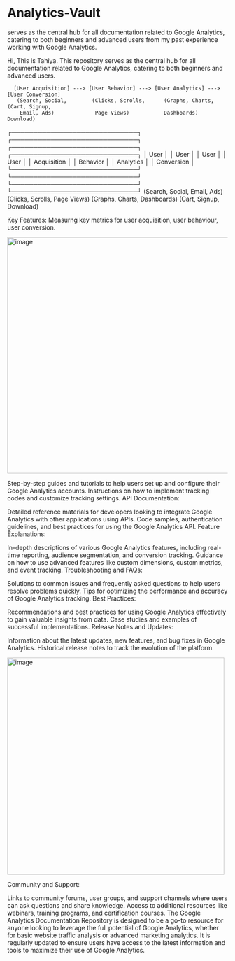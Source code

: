# Analytics-Vault
serves as the central hub for all documentation related to Google Analytics, catering to both beginners and advanced users from my past experience working with Google Analytics. 




Hi, This is Tahiya. This repository serves as the central hub for all documentation related to Google Analytics, catering to both beginners and advanced users.


      [User Acquisition] ---> [User Behavior] ---> [User Analytics] ---> [User Conversion]
       (Search, Social,        (Clicks, Scrolls,      (Graphs, Charts,        (Cart, Signup,
        Email, Ads)             Page Views)           Dashboards)              Download)




┌─────────────────────────────┐       ┌─────────────────────────────┐       ┌─────────────────────────────┐       ┌─────────────────────────────┐
│           User              │       │           User              │       │           User              │       │           User              │
│        Acquisition          │       │         Behavior            │       │         Analytics           │       │         Conversion          │
└─────────────────────────────┘       └─────────────────────────────┘       └─────────────────────────────┘       └─────────────────────────────┘
     (Search, Social, Email, Ads)          (Clicks, Scrolls, Page Views)         (Graphs, Charts, Dashboards)         (Cart, Signup, Download)




Key Features:
Measurng key metrics for user acquisition, user behaviour, user conversion. 



<img width="540" alt="image" src="https://github.com/tahiyar7/Analytics-Vault/assets/105504069/7e4c03e9-2306-4e80-bb3e-60c9debc53b6">






Step-by-step guides and tutorials to help users set up and configure their Google Analytics accounts.
Instructions on how to implement tracking codes and customize tracking settings.
API Documentation:

Detailed reference materials for developers looking to integrate Google Analytics with other applications using APIs.
Code samples, authentication guidelines, and best practices for using the Google Analytics API.
Feature Explanations:

In-depth descriptions of various Google Analytics features, including real-time reporting, audience segmentation, and conversion tracking.
Guidance on how to use advanced features like custom dimensions, custom metrics, and event tracking.
Troubleshooting and FAQs:

Solutions to common issues and frequently asked questions to help users resolve problems quickly.
Tips for optimizing the performance and accuracy of Google Analytics tracking.
Best Practices:

Recommendations and best practices for using Google Analytics effectively to gain valuable insights from data.
Case studies and examples of successful implementations.
Release Notes and Updates:

Information about the latest updates, new features, and bug fixes in Google Analytics.
Historical release notes to track the evolution of the platform.

<img width="496" alt="image" src="https://github.com/tahiyar7/Analytics-Vault/assets/105504069/bea4843e-45db-4d6a-8e4e-19a81876a573">


Community and Support:

Links to community forums, user groups, and support channels where users can ask questions and share knowledge.
Access to additional resources like webinars, training programs, and certification courses.
The Google Analytics Documentation Repository is designed to be a go-to resource for anyone looking to leverage the full potential of Google Analytics, whether for basic website traffic analysis or advanced marketing analytics. It is regularly updated to ensure users have access to the latest information and tools to maximize their use of Google Analytics.


